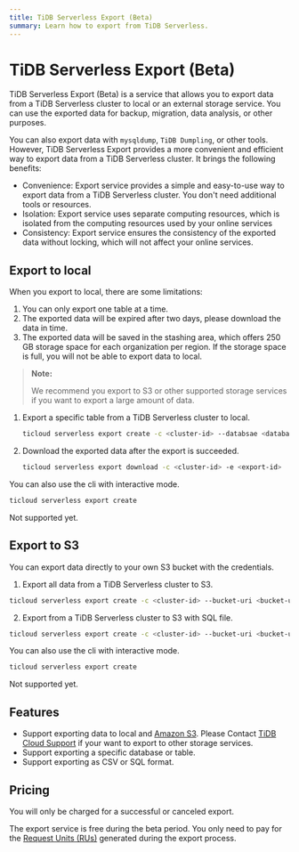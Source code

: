 ```yaml
---
title: TiDB Serverless Export (Beta)
summary: Learn how to export from TiDB Serverless.
---
```


# TiDB Serverless Export (Beta)

TiDB Serverless Export (Beta) is a service that allows you to export data from a TiDB Serverless cluster to local or an external storage service. You can use the exported data for backup, migration, data analysis, or other purposes.

You can also export data with `mysqldump`, `TiDB Dumpling`, or other tools. However, TiDB Serverless Export provides a more convenient and efficient way to export data from a TiDB Serverless cluster. It brings the following benefits:

- Convenience: Export service provides a simple and easy-to-use way to export data from a TiDB Serverless cluster. You don't need additional tools or resources.
- Isolation: Export service uses separate computing resources, which is isolated from the computing resources used by your online services
- Consistency: Export service ensures the consistency of the exported data without locking, which will not affect your online services.

## Export to local

When you export to local, there are some limitations:
1. You can only export one table at a time.
2. The exported data will be expired after two days, please download the data in time.
3. The exported data will be saved in the stashing area, which offers 250 GB storage space for each organization per region. If the storage space is full, you will not be able to export data to local.

> **Note:**
>
> We recommend you export to S3 or other supported storage services if you want to export a large amount of data.

<SimpleTab>

<div label="Export With CLI">

1. Export a specific table from a TiDB Serverless cluster to local.

   ```sh
   ticloud serverless export create -c <cluster-id> --databsae <database> --table <table>
   ```

2. Download the exported data after the export is succeeded.

   ```sh
   ticloud serverless export download -c <cluster-id> -e <export-id>
   ```
   
You can also use the cli with interactive mode.

   ```sh
   ticloud serverless export create
   ```

</div>

<div label="Export On Console">

Not supported yet.

</div>

</SimpleTab>

## Export to S3

You can export data directly to your own S3 bucket with the credentials.

<SimpleTab>

<div label="Export With CLI">

1. Export all data from a TiDB Serverless cluster to S3.

```sh
ticloud serverless export create -c <cluster-id> --bucket-uri <bucket-uri> --access-key-id <access-key-id> --secret-access-key <secret-access-key>
```
2. Export from a TiDB Serverless cluster to S3 with SQL file.

```sh
ticloud serverless export create -c <cluster-id> --bucket-uri <bucket-uri> --access-key-id <access-key-id> --secret-access-key <secret-access-key> --file-type SQL
```

You can also use the cli with interactive mode.

   ```sh
   ticloud serverless export create
   ```

</div>

<div label="Export On Console">

Not supported yet.

</div>

</SimpleTab>

## Features

- Support exporting data to local and [Amazon S3](https://aws.amazon.com/s3/). Please Contact [TiDB Cloud Support](/tidb-cloud/tidb-cloud-support.md) if your want to export to other storage services.
- Support exporting a specific database or table.
- Support exporting as CSV or SQL format.

## Pricing

You will only be charged for a successful or canceled export.

The export service is free during the beta period. You only need to pay for the [Request Units (RUs)](/tidb-cloud/tidb-cloud-glossary.md#request-unit) generated during the export process.